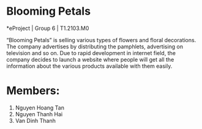 # Blooming Petals
*eProject | Group 6 | T1.2103.M0

“Blooming Petals” is selling various types of flowers and floral decorations. The company advertises by distributing the pamphlets, advertising on television and so on. Due to rapid development in internet field, the company decides to launch a website where people will get all the information about the various products available with them easily.

# Members:
1. Nguyen Hoang Tan
2. Nguyen Thanh Hai
3. Van Dinh Thanh
